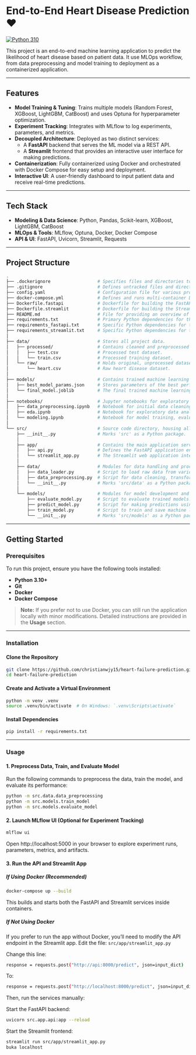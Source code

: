# End-to-End Heart Disease Prediction ❤️
[![Python 310](https://img.shields.io/badge/Python-3.10-blue.svg)](https://www.python.org/downloads/release/python-3100/)

This project is an end-to-end machine learning application to predict the likelihood of heart disease based on patient data. It use MLOps workflow, from data preprocessing and model training to deployment as a containerized application.

---

## Features

- **Model Training & Tuning**: Trains multiple models (Random Forest, XGBoost, LightGBM, CatBoost) and uses Optuna for hyperparameter optimization.
- **Experiment Tracking**: Integrates with MLflow to log experiments, parameters, and metrics.
- **Decoupled Architecture**: Deployed as two distinct services:
  -  A **FastAPI** backend that serves the ML model via a REST API.
  -  A **Streamlit** frontend that provides an interactive user interface for making predictions.
- **Containerization**: Fully containerized using Docker and orchestrated with Docker Compose for easy setup and deployment.
- **Interactive UI**: A user-friendly dashboard to input patient data and receive real-time predictions.
  
---

## Tech Stack
- **Modeling & Data Science**: Python, Pandas, Scikit-learn, XGBoost, LightGBM, CatBoost
- **MLOps & Tools**: MLflow, Optuna, Docker, Docker Compose
- **API & UI**: FastAPI, Uvicorn, Streamlit, Requests

---

## Project Structure
``` bash
.
├── .dockerignore                  # Specifies files and directories to ignore when building Docker images.
├── .gitignore                     # Defines untracked files and directories to be ignored by Git.
├── config.yaml                    # Configuration file for various project settings.
├── docker-compose.yml             # Defines and runs multi-container Docker applications (FastAPI and Streamlit).
├── Dockerfile.fastapi             # Dockerfile for building the FastAPI application image.
├── Dockerfile.streamlit           # Dockerfile for building the Streamlit application image.
├── README.md                      # File for providing an overview of the project.
├── requirements.txt               # Primary Python dependencies for the entire project.
├── requirements_fastapi.txt       # Specific Python dependencies for the FastAPI service.
├── requirements_streamlit.txt     # Specific Python dependencies for the Streamlit application.
│
├── data/                          # Stores all project data.
│   ├── processed/                 # Contains cleaned and preprocessed data ready for model training/evaluation.
│   │   ├── test.csv               # Processed test dataset.
│   │   └── train.csv              # Processed training dataset.
│   └── raw/                       # Holds original, unprocessed datasets.
│       └── heart.csv              # Raw heart disease dataset.
│
├── models/                        # Contains trained machine learning models and related artifacts.
│   ├── best_model_params.json     # Stores parameters of the best performing model.
│   └── final_model.joblib         # The final trained machine learning model.
│
├── notebooks/                     # Jupyter notebooks for exploratory data analysis (EDA) and experimentation.
│   ├── data_preprocessing.ipynb   # Notebook for initial data cleaning and transformation.
│   ├── eda.ipynb                  # Notebook for exploratory data analysis and visualization.
│   └── modeling.ipynb             # Notebook for model training, evaluation, prediction and hyperparameter tuning experiments.
│
└── src/                           # Source code directory, housing all core application logic.
    ├── __init__.py                # Marks 'src' as a Python package.
    │
    ├── app/                       # Contains the main application services.
    │   ├── api.py                 # Defines the FastAPI application endpoints.
    │   └── streamlit_app.py       # The Streamlit web application interface.
    │
    ├── data/                      # Modules for data handling and processing.
    │   ├── data_loader.py         # Script to load raw data from various sources.
    │   ├── data_preprocessing.py  # Script for data cleaning, transformation, and feature engineering.
    │   └── __init__.py            # Marks 'src/data' as a Python package.
    │
    └── models/                    # Modules for model development and management.
        ├── evaluate_model.py      # Script to evaluate trained models.
        ├── predict_model.py       # Script for making predictions using a trained model.
        ├── train_model.py         # Script to train and save machine learning models.
        └── __init__.py            # Marks 'src/models' as a Python package.
```

---

## Getting Started
### Prerequisites
To run this project, ensure you have the following tools installed:

- **Python 3.10+**
- **Git**
- **Docker**
- **Docker Compose**

> **Note:** If you prefer not to use Docker, you can still run the application locally with minor modifications. Detailed instructions are provided in the **Usage** section.

---

### Installation
#### Clone the Repository
```bash
git clone https://github.com/christianwjy15/heart-failure-prediction.git
cd heart-failure-prediction
```

#### Create and Activate a Virtual Environment
``` bash
python -m venv .venv
source .venv/bin/activate  # On Windows: `.venv\Scripts\activate`
```

#### Install Dependencies
``` bash
pip install -r requirements.txt
```

---

### Usage
#### 1. Preprocess Data, Train, and Evaluate Model
Run the following commands to preprocess the data, train the model, and evaluate its performance:

``` bash
python -m src.data.data_preprocessing
python -m src.models.train_model
python -m src.models.evaluate_model

```
#### 2. Launch MLflow UI (Optional for Experiment Tracking)
```bash
mlflow ui
```
Open http://localhost:5000 in your browser to explore experiment runs, parameters, metrics, and artifacts.

#### 3. Run the API and Streamlit App
##### *If Using Docker (Recommended)*
``` bash
docker-compose up --build
```
This builds and starts both the FastAPI and Streamlit services inside containers.


##### *If Not Using Docker*
If you prefer to run the app without Docker, you’ll need to modify the API endpoint in the Streamlit app. Edit the file: ```src/app/streamlit_app.py``` 

Change this line:
``` bash
response = requests.post("http://api:8000/predict", json=input_dict)
```

To:
``` bash
response = requests.post("http://localhost:8000/predict", json=input_dict)
```

Then, run the services manually:

Start the FastAPI backend:
``` bash
uvicorn src.app.api:app --reload
```

Start the Streamlit frontend:
``` bash
streamlit run src/app/streamlit_app.py
buka localhost